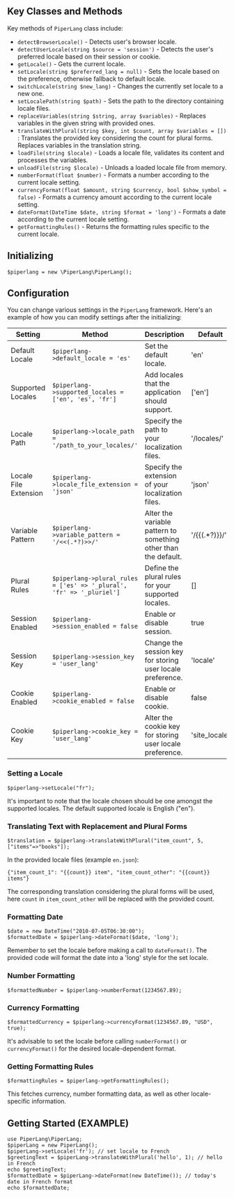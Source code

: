 ## Key Classes and Methods
Key methods of `PiperLang` class include:

* `detectBrowserLocale()` - Detects user's browser locale.
* `detectUserLocale(string $source = 'session')` - Detects the user's preferred locale based on their session or cookie.
* `getLocale()` - Gets the current locale.
* `setLocale(string $preferred_lang = null)` - Sets the locale based on the preference, otherwise fallback to default locale.
* `switchLocale(string $new_lang)` - Changes the currently set locale to a new one.
* `setLocalePath(string $path)` - Sets the path to the directory containing locale files.
* `replaceVariables(string $string, array $variables)` - Replaces variables in the given string with provided ones.
* `translateWithPlural(string $key, int $count, array $variables = [])` : Translates the provided key considering the count for plural forms. Replaces variables in the translation string.
* `loadFile(string $locale)` - Loads a locale file, validates its content and processes the variables.
* `unloadFile(string $locale)` - Unloads a loaded locale file from memory.
* `numberFormat(float $number)` - Formats a number according to the current locale setting.
* `currencyFormat(float $amount, string $currency, bool $show_symbol = false)` - Formats a currency amount according to the current locale setting.
* `dateFormat(DateTime $date, string $format = 'long')` - Formats a date according to the current locale setting.
* `getFormattingRules()` - Returns the formatting rules specific to the current locale.

## Initializing
```$piperlang = new \PiperLang\PiperLang();```

## Configuration
You can change various settings in the `PiperLang` framework. Here's an example of how you can modify settings after the initializing:

| Setting               | Method                                                               | Description                                                     | Default       |
|-----------------------|----------------------------------------------------------------------|-----------------------------------------------------------------|---------------|
| Default Locale        | `$piperlang->default_locale = 'es'`                                  | Set the default locale.                                         | 'en'          |
| Supported Locales     | `$piperlang->supported_locales = ['en', 'es', 'fr']`                 | Add locales that the application should support.                | ['en']        |
| Locale Path           | `$piperlang->locale_path = '/path_to_your_locales/'`                 | Specify the path to your localization files.                    | '/locales/'   |
| Locale File Extension | `$piperlang->locale_file_extension = 'json'`                         | Specify the extension of your localization files.               | 'json'        |
| Variable Pattern      | `$piperlang->variable_pattern = '/<<(.*?)>>/'`                       | Alter the variable pattern to something other than the default. | '/{{(.*?)}}/' |
| Plural Rules          | `$piperlang->plural_rules = ['es' => '_plural', 'fr' => '_pluriel']` | Define the plural rules for your supported locales.             | []            |
| Session Enabled       | `$piperlang->session_enabled = false`                                | Enable or disable session.                                      | true          |
| Session Key           | `$piperlang->session_key = 'user_lang'`                              | Change the session key for storing user locale preference.      | 'locale'      |
| Cookie Enabled        | `$piperlang->cookie_enabled = false`                                 | Enable or disable cookie.                                       | false         |
| Cookie Key            | `$piperlang->cookie_key = 'user_lang'`                               | Alter the cookie key for storing user locale preference.        | 'site_locale' |

### Setting a Locale
```$piperlang->setLocale("fr");```

It's important to note that the locale chosen should be one amongst the supported locales. The default supported locale is English ("en").

### Translating Text with Replacement and Plural Forms
```$translation = $piperlang->translateWithPlural("item_count", 5, ["items"=>"books"]);```

In the provided locale files (example `en.json`):

    {"item_count_1": "{{count}} item", "item_count_other": "{{count}} items"}

The corresponding translation considering the plural forms will be used, here `count` in `item_count_other` will be replaced with the provided count.

### Formatting Date
```$date = new DateTime("2010-07-05T06:30:00");``` <br>
```$formattedDate = $piperlang->dateFormat($date, 'long');```

Remember to set the locale before making a call to `dateFormat()`. The provided code will format the date into a 'long' style for the set locale.

### Number Formatting
```$formattedNumber = $piperlang->numberFormat(1234567.89);```

### Currency Formatting
```$formattedCurrency = $piperlang->currencyFormat(1234567.89, "USD", true);```

It's advisable to set the locale before calling `numberFormat()` or `currencyFormat()` for the desired locale-dependent format.

### Getting Formatting Rules
```$formattingRules = $piperlang->getFormattingRules();```

This fetches currency, number formatting data, as well as other locale-specific information.

## Getting Started (EXAMPLE)
```use PiperLang\PiperLang;``` <br>
```$piperLang = new PiperLang();``` <br>
```$piperLang->setLocale('fr'); // set locale to French``` <br>
```$greetingText = $piperLang->translateWithPlural('hello', 1); // hello in French``` <br>
```echo $greetingText;``` <br>
```$formattedDate = $piperLang->dateFormat(new DateTime()); // today's date in French format``` <br>
```echo $formattedDate;```